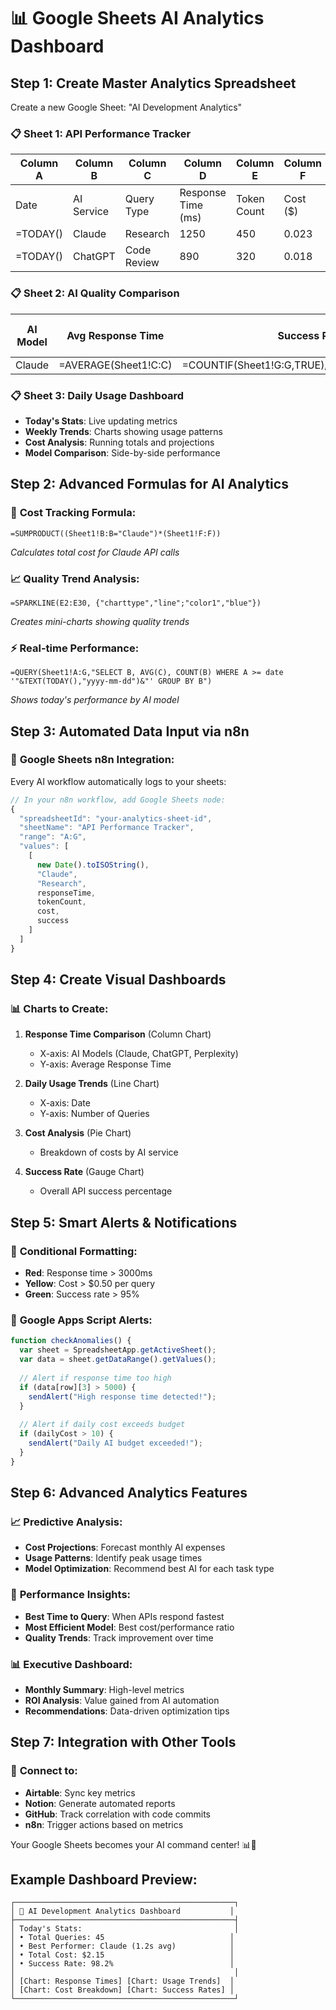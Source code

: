 # 📊 Google Sheets AI Analytics Dashboard

## Step 1: Create Master Analytics Spreadsheet
Create a new Google Sheet: "AI Development Analytics"

### 📋 **Sheet 1: API Performance Tracker**
| Column A | Column B | Column C | Column D | Column E | Column F | Column G |
|----------|----------|----------|----------|----------|----------|----------|
| Date | AI Service | Query Type | Response Time (ms) | Token Count | Cost ($) | Success |
| =TODAY() | Claude | Research | 1250 | 450 | 0.023 | TRUE |
| =TODAY() | ChatGPT | Code Review | 890 | 320 | 0.018 | TRUE |

### 📋 **Sheet 2: AI Quality Comparison**
| AI Model | Avg Response Time | Success Rate % | Avg Quality Score | Total Queries | Cost per Query |
|----------|------------------|----------------|-------------------|---------------|----------------|
| Claude | =AVERAGE(Sheet1!C:C) | =COUNTIF(Sheet1!G:G,TRUE)/COUNT(Sheet1!G:G)*100 | 4.2 | =COUNTIF(Sheet1!B:B,"Claude") | =AVERAGE(Sheet1!F:F) |

### 📋 **Sheet 3: Daily Usage Dashboard**
- **Today's Stats**: Live updating metrics
- **Weekly Trends**: Charts showing usage patterns
- **Cost Analysis**: Running totals and projections
- **Model Comparison**: Side-by-side performance

## Step 2: Advanced Formulas for AI Analytics

### 🔢 **Cost Tracking Formula:**
```
=SUMPRODUCT((Sheet1!B:B="Claude")*(Sheet1!F:F))
```
*Calculates total cost for Claude API calls*

### 📈 **Quality Trend Analysis:**
```
=SPARKLINE(E2:E30, {"charttype","line";"color1","blue"})
```
*Creates mini-charts showing quality trends*

### ⚡ **Real-time Performance:**
```
=QUERY(Sheet1!A:G,"SELECT B, AVG(C), COUNT(B) WHERE A >= date '"&TEXT(TODAY(),"yyyy-mm-dd")&"' GROUP BY B")
```
*Shows today's performance by AI model*

## Step 3: Automated Data Input via n8n

### 🔄 **Google Sheets n8n Integration:**
Every AI workflow automatically logs to your sheets:

```javascript
// In your n8n workflow, add Google Sheets node:
{
  "spreadsheetId": "your-analytics-sheet-id",
  "sheetName": "API Performance Tracker",
  "range": "A:G",
  "values": [
    [
      new Date().toISOString(),
      "Claude", 
      "Research",
      responseTime,
      tokenCount,
      cost,
      success
    ]
  ]
}
```

## Step 4: Create Visual Dashboards

### 📊 **Charts to Create:**
1. **Response Time Comparison** (Column Chart)
   - X-axis: AI Models (Claude, ChatGPT, Perplexity)
   - Y-axis: Average Response Time

2. **Daily Usage Trends** (Line Chart)
   - X-axis: Date
   - Y-axis: Number of Queries

3. **Cost Analysis** (Pie Chart)
   - Breakdown of costs by AI service

4. **Success Rate** (Gauge Chart)
   - Overall API success percentage

## Step 5: Smart Alerts & Notifications

### 🚨 **Conditional Formatting:**
- **Red**: Response time > 3000ms
- **Yellow**: Cost > $0.50 per query
- **Green**: Success rate > 95%

### 📧 **Google Apps Script Alerts:**
```javascript
function checkAnomalies() {
  var sheet = SpreadsheetApp.getActiveSheet();
  var data = sheet.getDataRange().getValues();
  
  // Alert if response time too high
  if (data[row][3] > 5000) {
    sendAlert("High response time detected!");
  }
  
  // Alert if daily cost exceeds budget
  if (dailyCost > 10) {
    sendAlert("Daily AI budget exceeded!");
  }
}
```

## Step 6: Advanced Analytics Features

### 📈 **Predictive Analysis:**
- **Cost Projections**: Forecast monthly AI expenses
- **Usage Patterns**: Identify peak usage times
- **Model Optimization**: Recommend best AI for each task type

### 🎯 **Performance Insights:**
- **Best Time to Query**: When APIs respond fastest
- **Most Efficient Model**: Best cost/performance ratio
- **Quality Trends**: Track improvement over time

### 📊 **Executive Dashboard:**
- **Monthly Summary**: High-level metrics
- **ROI Analysis**: Value gained from AI automation
- **Recommendations**: Data-driven optimization tips

## Step 7: Integration with Other Tools

### 🔗 **Connect to:**
- **Airtable**: Sync key metrics
- **Notion**: Generate automated reports
- **GitHub**: Track correlation with code commits
- **n8n**: Trigger actions based on metrics

Your Google Sheets becomes your AI command center! 📊🚀

## Example Dashboard Preview:
```
┌─────────────────────────────────────────────────┐
│ 🤖 AI Development Analytics Dashboard           │
├─────────────────────────────────────────────────┤
│ Today's Stats:                                  │
│ • Total Queries: 45                            │
│ • Best Performer: Claude (1.2s avg)            │
│ • Total Cost: $2.15                            │
│ • Success Rate: 98.2%                          │
│                                                 │
│ [Chart: Response Times] [Chart: Usage Trends]  │
│ [Chart: Cost Breakdown] [Chart: Success Rates] │
└─────────────────────────────────────────────────┘
```

